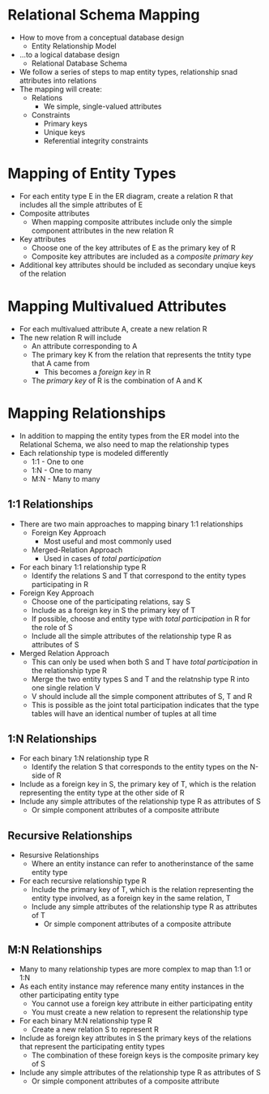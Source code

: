 # Relational Schema Mapping
- How to move from a conceptual database design
    - Entity Relationship Model
- ...to a logical database design
    - Relational Database Schema
- We follow a series of steps to map entity types, relationship snad attributes into relations
- The mapping will create:
    - Relations
    	- We simple, single-valued attributes
	- Constraints
    	- Primary keys
		- Unique keys
		- Referential integrity constraints

# Mapping of Entity Types
- For each entity type E in the ER diagram, create a relation R that includes all the simple attributes of E
- Composite attributes
    - When mapping composite attributes include only the simple component attributes in the new relation R
- Key attributes
    - Choose one of the key attributes of E as the primary key of R
	- Composite key attributes are included as a *composite primary key*
- Additional key attributes should be included as secondary unqiue keys of the relation

# Mapping Multivalued Attributes
- For each multivalued attribute A, create a new relation R
- The new relation R will include
    - An attribute corresponding to A
	- The primary key K from the relation that represents the tntity type that A came from
    	- This becomes a *foreign key* in R
	- The *primary key* of R is the combination of A and K

# Mapping Relationships
- In addition to mapping the entity types from the ER model into the Relational Schema, we also need to map the relationship types
- Each relationship type is modeled differently
    - 1:1 - One to one
	- 1:N - One to many
	- M:N - Many to many

## 1:1 Relationships
- There are two main approaches to mapping binary 1:1 relationships
    - Foreign Key Approach
    	- Most useful and most commonly used
	- Merged-Relation Approach
    	- Used in cases of *total participation*
- For each binary 1:1 relationship type R
    - Identify the relations S and T that correspond to the entity types participating in R
- Foreign Key Approach
    - Choose one of the participating relations, say S
	- Include as a foreign key in S the primary key of T
	- If possible, choose and entity type with *total participation* in R for the role of S
	- Include all the simple attributes of the relationship type R as attributes of S
- Merged Relation Approach
    - This can only be used when both S and T have *total participation* in the relationship type R
	- Merge the two entity types S and T and the relatnship type R into one single relation V
	- V should include all the simple component attributes of S, T and R
	- This is possible as the joint total participation indicates that the type tables will have an identical number of tuples at all time

## 1:N Relationships
- For each binary 1:N relationship type R
    - Identify the relation S that corresponds to the entity types on the N-side of R
- Include as a foreign key in S, the primary key of T, which is the relation representing the entity type at the other side of R
- Include any simple attributes of the relationship type R as attributes of S
    - Or simple component attributes of a composite attribute

## Recursive Relationships
- Resursive Relationships
    - Where an entity instance can refer to anotherinstance of the same entity type
- For each recursive relationship type R
    - Include the primary key of T, which is the relation representing the entity type involved, as a foreign key in the same relation, T
	- Include any simple attributes of the relationship type R as attributes of T
    	- Or simple component attributes of a composite attribute

## M:N Relationships
- Many to many relationship types are more complex to map than 1:1 or 1:N
- As each entity instance may reference many entity instances in the other participating entity type
    - You cannot use a foreign key attribute in either participating entity
	- You must create a new relation to represent the relationship type
- For each binary M:N relationship type R
    - Create a new relation S to represent R
- Include as foreign key attributes in S the primary keys of the relations that represent the participating entity types
    - The combination of these foreign keys is the composite primary key of S
- Include any simple attributes of the relationship type R as attributes of S
    - Or simple component attributes of a composite attribute
